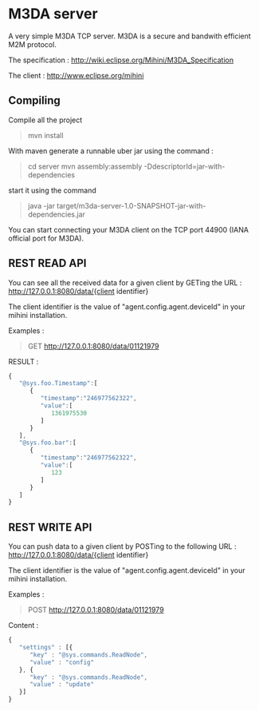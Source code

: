 M3DA server
===========

A very simple M3DA TCP server. M3DA is a secure and bandwith efficient M2M protocol.

The specification : http://wiki.eclipse.org/Mihini/M3DA_Specification

The client : http://www.eclipse.org/mihini

Compiling 
---------

Compile all the project

> mvn install

With maven generate a runnable uber jar using the command :

> cd server
> mvn assembly:assembly -DdescriptorId=jar-with-dependencies
 

start it using the command 

> java -jar target/m3da-server-1.0-SNAPSHOT-jar-with-dependencies.jar

You can start connecting your M3DA client on the TCP port 44900 (IANA official port for M3DA).

REST READ API
--------

You can see all the received data for a given client by GETing the URL : http://127.0.0.1:8080/data/{client identifier}
 
The client identifier is the value of "agent.config.agent.deviceId" in your mihini installation.

Examples : 
> GET http://127.0.0.1:8080/data/01121979

RESULT : 
 
```javascript
{
   "@sys.foo.Timestamp":[
      {
         "timestamp":"246977562322",
         "value":[
            1361975530
         ]
      }
   ],
   "@sys.foo.bar":[
      {
         "timestamp":"246977562322",
         "value":[
            123
         ]
      }
   ]
}
```

REST WRITE API
--------

You can push data to a given client by POSTing to the following URL : http://127.0.0.1:8080/data/{client identifier}
 
The client identifier is the value of "agent.config.agent.deviceId" in your mihini installation.

Examples : 
> POST  http://127.0.0.1:8080/data/01121979

Content  : 
 
```javascript
{
   "settings" : [{
      "key" : "@sys.commands.ReadNode",
      "value" : "config"
   }, {
      "key" : "@sys.commands.ReadNode",
      "value" : "update"   
   }]
}
```
